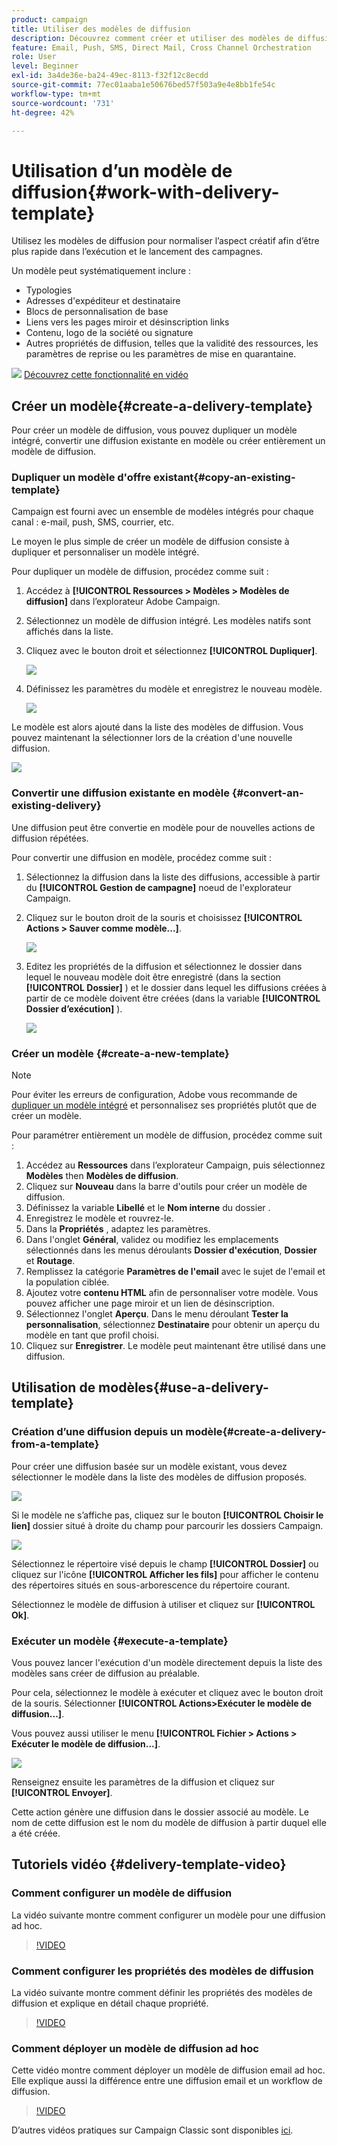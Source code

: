 ```yaml
---
product: campaign
title: Utiliser des modèles de diffusion
description: Découvrez comment créer et utiliser des modèles de diffusion dans Campaign
feature: Email, Push, SMS, Direct Mail, Cross Channel Orchestration
role: User
level: Beginner
exl-id: 3a4de36e-ba24-49ec-8113-f32f12c8ecdd
source-git-commit: 77ec01aaba1e50676bed57f503a9e4e8bb1fe54c
workflow-type: tm+mt
source-wordcount: '731'
ht-degree: 42%

---
```


# Utilisation d’un modèle de diffusion{#work-with-delivery-template}

Utilisez les modèles de diffusion pour normaliser l’aspect créatif afin d’être plus rapide dans l’exécution et le lancement des campagnes.

Un modèle peut systématiquement inclure :

* Typologies
* Adresses d&#39;expéditeur et destinataire
* Blocs de personnalisation de base
* Liens vers les pages miroir et désinscription links
* Contenu, logo de la société ou signature
* Autres propriétés de diffusion, telles que la validité des ressources, les paramètres de reprise ou les paramètres de mise en quarantaine.

![](assets/do-not-localize/how-to-video.png) [Découvrez cette fonctionnalité en vidéo](#delivery-template-video)


## Créer un modèle{#create-a-delivery-template}

Pour créer un modèle de diffusion, vous pouvez dupliquer un modèle intégré, convertir une diffusion existante en modèle ou créer entièrement un modèle de diffusion.

### Dupliquer un modèle d&#39;offre existant{#copy-an-existing-template}

Campaign est fourni avec un ensemble de modèles intégrés pour chaque canal : e-mail, push, SMS, courrier, etc.

Le moyen le plus simple de créer un modèle de diffusion consiste à dupliquer et personnaliser un modèle intégré.

Pour dupliquer un modèle de diffusion, procédez comme suit :

1. Accédez à **[!UICONTROL Ressources > Modèles > Modèles de diffusion]** dans l’explorateur Adobe Campaign.
1. Sélectionnez un modèle de diffusion intégré. Les modèles natifs sont affichés dans la liste.
1. Cliquez avec le bouton droit et sélectionnez **[!UICONTROL Dupliquer]**.

   ![](assets/duplicate-built-in-template.png)

1. Définissez les paramètres du modèle et enregistrez le nouveau modèle.

   ![](assets/delivery-template-new.png)

Le modèle est alors ajouté dans la liste des modèles de diffusion. Vous pouvez maintenant la sélectionner lors de la création d&#39;une nouvelle diffusion.

![](assets/select-the-new-template.png)

### Convertir une diffusion existante en modèle {#convert-an-existing-delivery}

Une diffusion peut être convertie en modèle pour de nouvelles actions de diffusion répétées.

Pour convertir une diffusion en modèle, procédez comme suit :

1. Sélectionnez la diffusion dans la liste des diffusions, accessible à partir du **[!UICONTROL Gestion de campagne]** noeud de l&#39;explorateur Campaign.

1. Cliquez sur le bouton droit de la souris et choisissez **[!UICONTROL Actions > Sauver comme modèle...]**.

   ![](assets/save-as-template.png)

1. Editez les propriétés de la diffusion et sélectionnez le dossier dans lequel le nouveau modèle doit être enregistré (dans la section **[!UICONTROL Dossier]** ) et le dossier dans lequel les diffusions créées à partir de ce modèle doivent être créées (dans la variable **[!UICONTROL Dossier d’exécution]** ).

   ![](assets/template-select-folders.png)

### Créer un modèle {#create-a-new-template}

>[!NOTE]
>
>Pour éviter les erreurs de configuration, Adobe vous recommande de [dupliquer un modèle intégré](#copy-an-existing-template) et personnalisez ses propriétés plutôt que de créer un modèle.

Pour paramétrer entièrement un modèle de diffusion, procédez comme suit :

1. Accédez au **Ressources** dans l’explorateur Campaign, puis sélectionnez **Modèles** then **Modèles de diffusion**.
1. Cliquez sur **Nouveau** dans la barre d&#39;outils pour créer un modèle de diffusion.
1. Définissez la variable **Libellé** et le **Nom interne** du dossier .
1. Enregistrez le modèle et rouvrez-le.
1. Dans la **Propriétés** , adaptez les paramètres.
1. Dans l&#39;onglet **Général**, validez ou modifiez les emplacements sélectionnés dans les menus déroulants **Dossier d&#39;exécution**, **Dossier** et **Routage**.
1. Remplissez la catégorie **Paramètres de l&#39;email** avec le sujet de l&#39;email et la population ciblée.
1. Ajoutez votre **contenu HTML** afin de personnaliser votre modèle. Vous pouvez afficher une page miroir et un lien de désinscription.
1. Sélectionnez l&#39;onglet **Aperçu**. Dans le menu déroulant **Tester la personnalisation**, sélectionnez **Destinataire** pour obtenir un aperçu du modèle en tant que profil choisi.
1. Cliquez sur **Enregistrer**. Le modèle peut maintenant être utilisé dans une diffusion.


## Utilisation de modèles{#use-a-delivery-template}

### Création d’une diffusion depuis un modèle{#create-a-delivery-from-a-template}

Pour créer une diffusion basée sur un modèle existant, vous devez sélectionner le modèle dans la liste des modèles de diffusion proposés.

![](assets/select-the-new-template.png)

Si le modèle ne s’affiche pas, cliquez sur le bouton **[!UICONTROL Choisir le lien]** dossier situé à droite du champ pour parcourir les dossiers Campaign.

![](assets/browse-templates.png)

Sélectionnez le répertoire visé depuis le champ **[!UICONTROL Dossier]** ou cliquez sur l&#39;icône **[!UICONTROL Afficher les fils]** pour afficher le contenu des répertoires situés en sous-arborescence du répertoire courant.

Sélectionnez le modèle de diffusion à utiliser et cliquez sur **[!UICONTROL Ok]**.

### Exécuter un modèle {#execute-a-template}

Vous pouvez lancer l&#39;exécution d&#39;un modèle directement depuis la liste des modèles sans créer de diffusion au préalable.

Pour cela, sélectionnez le modèle à exécuter et cliquez avec le bouton droit de la souris. Sélectionner **[!UICONTROL Actions>Exécuter le modèle de diffusion...]**.

Vous pouvez aussi utiliser le menu **[!UICONTROL Fichier > Actions > Exécuter le modèle de diffusion...]**.

![](assets/execute-delivery-template.png)

Renseignez ensuite les paramètres de la diffusion et cliquez sur **[!UICONTROL Envoyer]**.

Cette action génère une diffusion dans le dossier associé au modèle. Le nom de cette diffusion est le nom du modèle de diffusion à partir duquel elle a été créée.


## Tutoriels vidéo {#delivery-template-video}

### Comment configurer un modèle de diffusion

La vidéo suivante montre comment configurer un modèle pour une diffusion ad hoc.

>[!VIDEO](https://video.tv.adobe.com/v/342082?quality=12)

### Comment configurer les propriétés des modèles de diffusion

La vidéo suivante montre comment définir les propriétés des modèles de diffusion et explique en détail chaque propriété.

>[!VIDEO](https://video.tv.adobe.com/v/338969?quality=12)

### Comment déployer un modèle de diffusion ad hoc

Cette vidéo montre comment déployer un modèle de diffusion email ad hoc. Elle explique aussi la différence entre une diffusion email et un workflow de diffusion.

>[!VIDEO](https://video.tv.adobe.com/v/338965?quality=12)

D’autres vidéos pratiques sur Campaign Classic sont disponibles [ici](https://experienceleague.adobe.com/docs/campaign-classic-learn/tutorials/overview.html?lang=fr).
